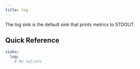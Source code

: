 ```yaml
---
title: log
---
```


The log sink is the default sink that prints metrics to STDOUT.

## Quick Reference

```yaml
sinks:
  log:
    # No options
```
